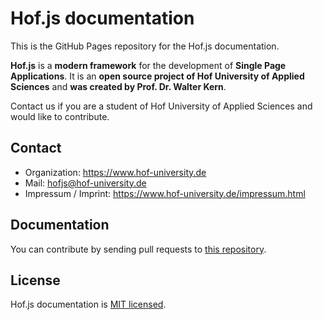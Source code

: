 # Hof.js documentation

This is the GitHub Pages repository for the Hof.js documentation.

**Hof.js** is a **modern framework** for the development of **Single Page Applications**. It is an **open source project of Hof University of Applied Sciences** and **was created by Prof. Dr. Walter Kern**.

Contact us if you are a student of Hof University of Applied Sciences and would like to contribute.

## Contact
* Organization: https://www.hof-university.de
* Mail: hofjs@hof-university.de
* Impressum / Imprint: https://www.hof-university.de/impressum.html


## Documentation

You can contribute by sending pull requests to [this repository](https://github.com/hofjs/hofjs.github.io).


## License

Hof.js documentation is [MIT licensed](./LICENSE.md).
